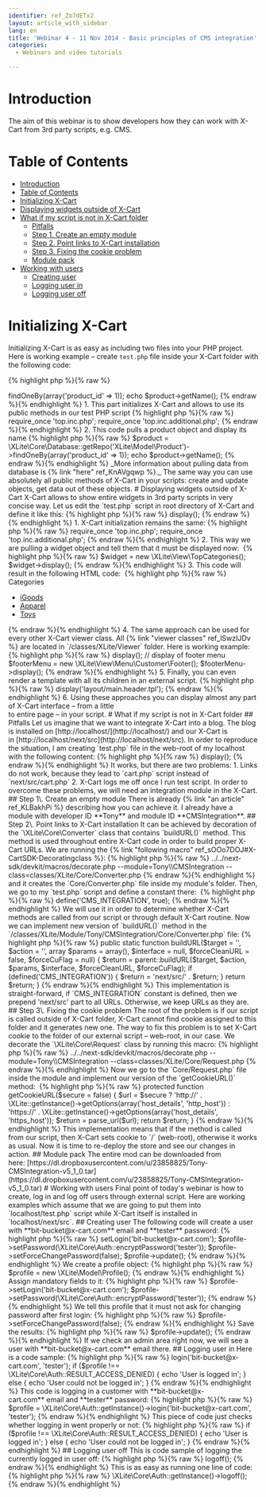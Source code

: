 ```yaml
---
identifier: ref_Zo7dETx2
layout: article_with_sidebar
lang: en
title: 'Webinar 4 - 11 Nov 2014 - Basic principles of CMS integration'
categories:
  - Webinars and video tutorials

---
```



# Introduction

The aim of this webinar is to show developers how they can work with X-Cart from 3rd party scripts, e.g. CMS.

# Table of Contents

*   [Introduction](#introduction)
*   [Table of Contents](#table-of-contents)
*   [Initializing X-Cart](#initializing-x-cart)
*   [Displaying widgets outside of X-Cart](#displaying-widgets-outside-of-x-cart)
*   [What if my script is not in X-Cart folder](#what-if-my-script-is-not-in-x-cart-folder)
    *   [Pitfalls](#pitfalls)
    *   [Step 1\. Create an empty module](#step-1.-create-an-empty-module)
    *   [Step 2\. Point links to X-Cart installation](#step-2.-point-links-to-x-cart-installation)
    *   [Step 3\. Fixing the cookie problem](#step-3.-fixing-the-cookie-problem)
    *   [Module pack](#module-pack)
*   [Working with users](#working-with-users)
    *   [Creating user](#creating-user)
    *   [Logging user in](#logging-user-in)
    *   [Logging user off](#logging-user-off)

# Initializing X-Cart

Initializing X-Cart is as easy as including two files into your PHP project. Here is working example – сreate `test.php` file inside your X-Cart folder with the following code:

{% highlight php %}{% raw %}
<?php

require_once 'top.inc.php';
require_once 'top.inc.additional.php';

$product = \XLite\Core\Database::getRepo('XLite\Model\Product')->findOneBy(array('product_id' => 1));

echo $product->getName();
{% endraw %}{% endhighlight %}

1.  This part initializes X-Cart and allows to use its public methods in our test PHP script

    {% highlight php %}{% raw %}
    require_once 'top.inc.php';
    require_once 'top.inc.additional.php';
    {% endraw %}{% endhighlight %}
2.  This code pulls a product object and display its name

    {% highlight php %}{% raw %}
    $product = \XLite\Core\Database::getRepo('XLite\Model\Product')->findOneBy(array('product_id' => 1));

    echo $product->getName();
    {% endraw %}{% endhighlight %}

    _More information about pulling data from database is {% link "here" ref_KnAVgqwp %}._

The same way you can use absolutely all public methods of X-Cart in your scripts: create and update objects, get data out of these objects.

# Displaying widgets outside of X-Cart

X-Cart allows to show entire widgets in 3rd party scripts in very concise way.

Let us edit the `test.php` script in root directory of X-Cart and define it like this:

{% highlight php %}{% raw %}
<?php
require_once 'top.inc.php';
require_once 'top.inc.additional.php';

$widget = new \XLite\View\TopCategories();

$widget->display();
{% endraw %}{% endhighlight %}

1.  X-Cart initialization remains the same:

    {% highlight php %}{% raw %}
    require_once 'top.inc.php';
    require_once 'top.inc.additional.php';
    {% endraw %}{% endhighlight %}
2.  This way we are pulling a widget object and tell them that it must be displayed now: 

    {% highlight php %}{% raw %}
    $widget = new \XLite\View\TopCategories();

    $widget->display();
    {% endraw %}{% endhighlight %}
3.  This code will result in the following HTML code: 

    {% highlight php %}{% raw %}
    <div class="block block-block block-top-categories">
      <div class="head-h2" >Categories</div>  <div class="content"><ul class="menu menu-list catalog-categories catalog-categories-path">
          <li  class="leaf first">
          <a href="cart.php?target=category&amp;category_id=2" >iGoods</a>
        </li>
          <li  class="leaf">
          <a href="cart.php?target=category&amp;category_id=3" >Apparel</a>
        </li>
          <li >
          <a href="cart.php?target=category&amp;category_id=4" >Toys</a>
        </li>
        </ul>
    </div>
    </div>
    {% endraw %}{% endhighlight %}
4.  The same approach can be used for every other X-Cart viewer class. All {% link "viewer classes" ref_lSwzIJDv %} are located in `<X-Cart>/classes/XLite/Viewer` folder. Here is working example:

    {% highlight php %}{% raw %}
    <?php

    require_once 'top.inc.php';
    require_once 'top.inc.additional.php';

    // display of minicart widget
    $minicart = new \XLite\View\Minicart();
    $minicart->display();

    // display of footer menu
    $footerMenu = new \XLite\View\Menu\Customer\Footer();
    $footerMenu->display();
    {% endraw %}{% endhighlight %}
5.  Finally, you can even render a template with all its children in an external script.

    {% highlight php %}{% raw %}
    <?php

    require_once 'top.inc.php';
    require_once 'top.inc.additional.php';

    $content = new \XLite\View\Content();
    $content->display('layout/main.header.tpl');
    {% endraw %}{% endhighlight %}
6.  Using these approaches you can display almost any part of X-Cart interface – from a little <div> to entire page – in your script.

# What if my script is not in X-Cart folder

## Pitfalls

Let us imagine that we want to integrate X-Cart into a blog. The blog is installed on [http://localhost/](http://localhost/) and our X-Cart is in [http://localhost/next/src](http://localhost/next/src). In order to reproduce the situation, I am creating `test.php` file in the web-root of my localhost with the following content:

{% highlight php %}{% raw %}
<?php

require_once 'next/src/top.inc.php';
require_once 'next/src/top.inc.additional.php';

$widget = new \XLite\View\TopCategories();
$widget->display();
{% endraw %}{% endhighlight %}

It works, but there are two problems:

1.  Links do not work, because they lead to `cart.php` script instead of `next/src/cart.php`
2.  X-Cart logs me off once I run test script.

In order to overcome these problems, we will need an integration module in the X-Cart.

## Step 1\. Create an empty module

There is already {% link "an article" ref_KLBakhPi %} describing how you can achieve it. I already have a module with developer ID **Tony** and module ID **CMSIntegration**.

## Step 2\. Point links to X-Cart installation

It can be achieved by decoration of the `\XLite\Core\Converter` class that contains `buildURL()` method. This method is used throughout entire X-Cart code in order to build proper X-Cart URLs.

We are running the {% link "following macro" ref_sOOo7DOJ#X-CartSDK-Decoratingclass %}:

{% highlight php %}{% raw %}
../../next-sdk/devkit/macros/decorate.php --module=Tony\\CMSIntegration --class=classes/XLite/Core/Converter.php
{% endraw %}{% endhighlight %}

and it creates the `Core/Converter.php` file inside my module's folder.

Then, we go to my `test.php` script and define a constant there: 

{% highlight php %}{% raw %}
define('CMS_INTEGRATION', true);
{% endraw %}{% endhighlight %}

We will use it in order to determine whether X-Cart methods are called from our script or through default X-Cart routine.

Now we can implement new version of `buildURL()` method in the `<X-Cart>/classes/XLite/Module/Tony/CMSIntegration/Core/Converter.php` file:

{% highlight php %}{% raw %}
    public static function buildURL($target = '', $action = '', array $params = array(), $interface = null, $forceCleanURL = false, $forceCuFlag = null)
    {
    	$return = parent::buildURL($target, $action, $params, $interface, $forceCleanURL, $forceCuFlag);
        if (defined('CMS_INTEGRATION')) {
        	$return = 'next/src/' . $return; 
        }
        return $return;
    }
{% endraw %}{% endhighlight %}

This implementation is straight-forward, if `CMS_INTEGRATION` constant is defined, then we prepend 'next/src' part to all URLs. Otherwise, we keep URLs as they are.

## Step 3\. Fixing the cookie problem

The root of the problem is if our script is called outside of X-Cart folder, X-Cart cannot find cookie assigned to this folder and it generates new one. The way to fix this problem is to set X-Cart cookie to the folder of our external script – web-root, in our case.

We decorate the `\XLite\Core\Request` class by running this macro:

{% highlight php %}{% raw %}
../../next-sdk/devkit/macros/decorate.php --module=Tony\\CMSIntegration --class=classes/XLite/Core/Request.php
{% endraw %}{% endhighlight %}

Now we go to the `Core/Request.php` file inside the module and implement our version of the `getCookieURL()` method: 

{% highlight php %}{% raw %}
	protected function getCookieURL($secure = false)
	{
		$url = $secure
			? 'http://' .  \XLite::getInstance()->getOptions(array('host_details', 'http_host'))
			: 'https://' . \XLite::getInstance()->getOptions(array('host_details', 'https_host'));

		$return = parse_url($url);

		return $return;
	}	
{% endraw %}{% endhighlight %}

This implementation means that if the method is called from our script, then X-Cart sets cookie to `/` (web-root), otherwise it works as usual.

Now it is time to re-deploy the store and see our changes in action.

## Module pack

The entire mod can be downloaded from here: [https://dl.dropboxusercontent.com/u/23858825/Tony-CMSIntegration-v5_1_0.tar](https://dl.dropboxusercontent.com/u/23858825/Tony-CMSIntegration-v5_1_0.tar)

# Working with users

Final point of today's webinar is how to create, log in and log off users through external script. Here are working examples which assume that we are going to put them into `localhost/test.php` script while X-Cart itself is installed in `localhost/next/src`.

## Creating user

The following code will create a user with **bit-bucket@x-cart.com** email and **tester** password:

{% highlight php %}{% raw %}
<?php

require_once 'next/src/top.inc.php';
require_once 'next/src/top.inc.additional.php';

$profile = new \XLite\Model\Profile();

$profile->setLogin('bit-bucket@x-cart.com');
$profile->setPassword(\XLite\Core\Auth::encryptPassword('tester'));
$profile->setForceChangePassword(false);

$profile->update();
{% endraw %}{% endhighlight %}

We create a profile object:

{% highlight php %}{% raw %}
$profile = new \XLite\Model\Profile();
{% endraw %}{% endhighlight %}

Assign mandatory fields to it:

{% highlight php %}{% raw %}
$profile->setLogin('bit-bucket@x-cart.com');
$profile->setPassword(\XLite\Core\Auth::encryptPassword('tester'));
{% endraw %}{% endhighlight %}

We tell this profile that it must not ask for changing password after first login:

{% highlight php %}{% raw %}
$profile->setForceChangePassword(false);
{% endraw %}{% endhighlight %}

Save the results:

{% highlight php %}{% raw %}
$profile->update();
{% endraw %}{% endhighlight %}

If we check an admin area right now, we will see a user with **bit-bucket@x-cart.com** email there.

## Logging user in

Here is a code sample:

{% highlight php %}{% raw %}
<?php

require_once 'next/src/top.inc.php';
require_once 'next/src/top.inc.additional.php';

$profile = \XLite\Core\Auth::getInstance()->login('bit-bucket@x-cart.com', 'tester');

if ($profile !== \XLite\Core\Auth::RESULT_ACCESS_DENIED) {
	echo 'User is logged in';
} else {
	echo 'User could not be logged in';
}
{% endraw %}{% endhighlight %}

This code is logging in a customer with **bit-bucket@x-cart.com** email and **tester** password:

{% highlight php %}{% raw %}
$profile = \XLite\Core\Auth::getInstance()->login('bit-bucket@x-cart.com', 'tester');
{% endraw %}{% endhighlight %}

This piece of code just checks whether logging in went properly or not:

{% highlight php %}{% raw %}
if ($profile !== \XLite\Core\Auth::RESULT_ACCESS_DENIED) {
	echo 'User is logged in';
} else {
	echo 'User could not be logged in';
}
{% endraw %}{% endhighlight %}

## Logging user off

This is code sample of logging the currently logged in user off:

{% highlight php %}{% raw %}
<?php

require_once 'next/src/top.inc.php';
require_once 'next/src/top.inc.additional.php';

\XLite\Core\Auth::getInstance()->logoff();
{% endraw %}{% endhighlight %}

This is as easy as running one line of code:

{% highlight php %}{% raw %}
\XLite\Core\Auth::getInstance()->logoff();
{% endraw %}{% endhighlight %}